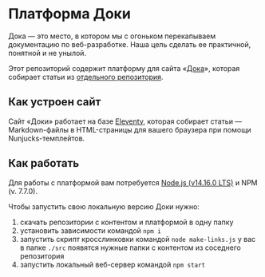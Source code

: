 # Платформа Доки

Дока — это место, в котором мы с огоньком перекапываем документацию по веб-разработке. Наша цель сделать ее практичной, понятной и не унылой.

Этот репозиторий содержит платформу для сайта «[Дока](y-doka.site/)», которая собирает статьи из [отдельного репозитория](github.com/y-Doka/platform).

## Как устроен сайт

Сайт «Доки» работает на базе [Eleventy](https://www.11ty.dev), которая собирает статьи — Markdown-файлы в HTML-страницы для вашего браузера при помощи Nunjucks-темплейтов.

## Как работать

Для работы с платформой вам потребуется [Node.js (v14.16.0 LTS)](https://nodejs.org/en/) и NPM (v. 7.7.0).

Чтобы запустить свою локальную версию Доки нужно:
1. скачать репозитории с контентом и платформой в одну папку
1. установить зависимости командой `npm i`
1. запустить скрипт кросслинковки командой `node make-links.js` у вас в папке `./src` появятся нужные папки с контентом из соседнего репозитория
1. запустить локальный веб-сервер командой `npm start`
